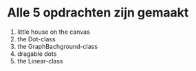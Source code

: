 # Alle 5 opdrachten zijn gemaakt

1. little house on the canvas
2. the Dot-class
3. the GraphBachground-class
4. dragable dots
5. the Linear-class
